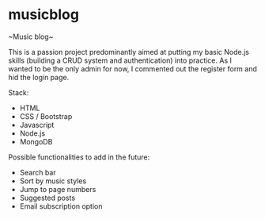 # musicblog

 ~Music blog~

This is a passion project predominantly aimed at putting my basic Node.js skills (building a CRUD system and authentication) into practice.
As I wanted to be the only admin for now, I commented out the register form and hid the login page.

Stack:
- HTML
- CSS / Bootstrap
- Javascript
- Node.js
- MongoDB

Possible functionalities to add in the future:
- Search bar
- Sort by music styles
- Jump to page numbers
- Suggested posts
- Email subscription option
